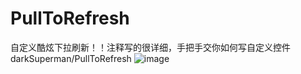 # PullToRefresh
自定义酷炫下拉刷新！！注释写的很详细，手把手交你如何写自定义控件
darkSuperman/PullToRefresh
![image](https://github.com/darkSuperman/PullToRefresh/blob/master/Gif/TEST2.gif)

